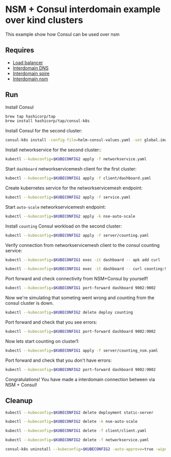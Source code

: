 # NSM + Consul interdomain example over kind clusters

This example show how Consul can be used over nsm 


## Requires

- [Load balancer](../basic_interdomain/loadbalancer)
- [Interdomain DNS](../basic_interdomain/dns)
- [Interdomain spire](../basic_interdomain/spire)
- [Interdomain nsm](../basic_interdomain/nsm)


## Run

Install Consul
```bash
brew tap hashicorp/tap
brew install hashicorp/tap/consul-k8s
```

Install Consul for the second cluster:
```bash
consul-k8s install -config-file=helm-consul-values.yaml -set global.image=hashicorp/consul:1.12.0 -auto-approve --kubeconfig=$KUBECONFIG2
```

Install networkservice for the second cluster::
```bash
kubectl --kubeconfig=$KUBECONFIG2 apply -f networkservice.yaml 
```

Start `dashboard` networkservicemesh client for the first cluster:

```bash
kubectl --kubeconfig=$KUBECONFIG1 apply -f client/dashboard.yaml 
```

Create kubernetes service for the networkservicemesh endpoint:
```bash
kubectl --kubeconfig=$KUBECONFIG2 apply -f service.yaml 
```

Start `auto-scale` networkservicemesh endpoint:
```bash
kubectl --kubeconfig=$KUBECONFIG2 apply -k nse-auto-scale
```

Install `counting` Consul workload on the second cluster:
```bash
kubectl --kubeconfig=$KUBECONFIG2 apply -f server/counting.yaml
```

Verify connection from networkservicemesh client to the consul counting service:
```bash
kubectl --kubeconfig=$KUBECONFIG1 exec -it dashboard -- apk add curl
```
```bash
kubectl --kubeconfig=$KUBECONFIG1 exec -it dashboard -- curl counting:9001 
```

Port forward and check connectivity from NSM+Consul by yourself!
```bash
kubectl --kubeconfig=$KUBECONFIG1 port-forward dashboard 9002:9002
```
Now we're simulating that someting went wrong and counting from the consul cluster is down.
```bash
kubectl --kubeconfig=$KUBECONFIG2 delete deploy counting
```
Port forward and check that you see errors:
```bash
kubectl --kubeconfig=$KUBECONFIG1 port-forward dashboard 9002:9002
```
Now lets start counting on cluster1:
```bash
kubectl --kubeconfig=$KUBECONFIG1 apply -f server/counting_nsm.yaml
```
Port forward and check that you don't have errors:
```bash
kubectl --kubeconfig=$KUBECONFIG2 port-forward dashboard 9002:9002
```
Congratulations! You have made a interdomain connection between via NSM + Consul!


## Cleanup


```bash
kubectl --kubeconfig=$KUBECONFIG2 delete deployment static-server
```
```bash
kubectl --kubeconfig=$KUBECONFIG2 delete -k nse-auto-scale
```
```bash
kubectl --kubeconfig=$KUBECONFIG1 delete -f client/client.yaml
```
```bash
kubectl --kubeconfig=$KUBECONFIG2 delete -f networkservice.yaml
```
```bash
consul-k8s uninstall --kubeconfig=$KUBECONFIG2 -auto-approve=true -wipe-data=true
```
